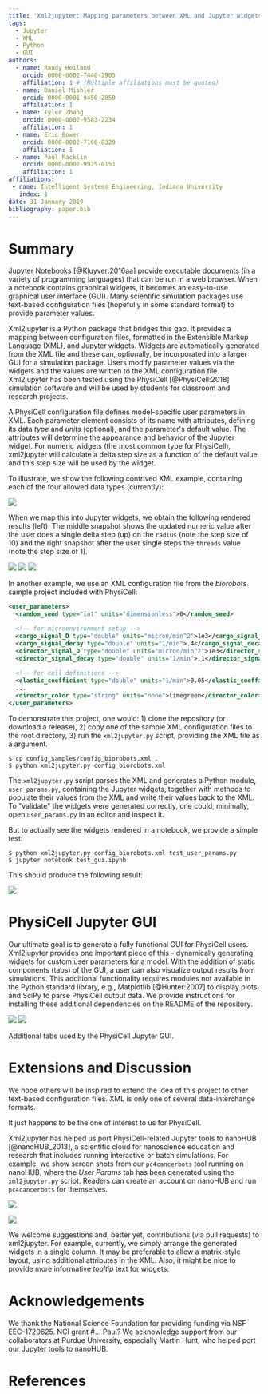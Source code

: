 ```yaml
---
title: 'Xml2jupyter: Mapping parameters between XML and Jupyter widgets'
tags:
  - Jupyter
  - XML
  - Python
  - GUI
authors:
  - name: Randy Heiland
    orcid: 0000-0002-7440-2905
    affiliation: 1 # (Multiple affiliations must be quoted)
  - name: Daniel Mishler
    orcid: 0000-0001-9450-2850
    affiliation: 1 
  - name: Tyler Zhang
    orcid: 0000-0002-9583-2234
    affiliation: 1 
  - name: Eric Bower
    orcid: 0000-0002-7166-8329
    affiliation: 1 
  - name: Paul Macklin
    orcid: 0000-0002-9925-0151
    affiliation: 1
affiliations:
 - name: Intelligent Systems Engineering, Indiana University
   index: 1
date: 31 January 2019
bibliography: paper.bib
---
```


# Summary

Jupyter Notebooks [@Kluyver:2016aa] provide executable documents (in a variety of programming languages) that can be run in a web browser. 
When a notebook contains
graphical widgets, it becomes an easy-to-use graphical user interface (GUI).
Many scientific simulation packages use
text-based configuration files (hopefully in some standard format) to provide parameter values.
<!-- For many users, especially novice users, editing such a configuration file can be burdensome. -->
Xml2jupyter is a Python package that bridges this gap. It provides a mapping between configuration files, formatted in 
the Extensible Markup Language (XML), and Jupyter widgets. Widgets are automatically generated from the XML
file and these can, optionally, be incorporated into a larger GUI for a simulation package. 
Users modify parameter values via the widgets 
and the values are written to the XML configuration file. 
Xml2jupyter has been tested using the PhysiCell [@PhysiCell:2018] simulation software
and will be used by students for classroom and research projects.

A PhysiCell configuration file defines model-specific user parameters in XML. Each parameter element
consists of its name with attributes, defining its data *type* and *units* (optional), 
and the parameter's default value. The attributes will determine the appearance and 
behavior of the Jupyter widget. For numeric widgets (the most common type for PhysiCell), 
xml2jupyter will calculate a delta step size as a function of the default value and this 
step size will be used by the widget.

<!-- 
```xml
<user_parameters>
  <answer type="int" units="Triganic Pu">42</answer> 
  <author type="string">DNA</author>
  <enjoyed type="boolean">True</enjoyed>
</user_parameters>
```
-->
To illustrate, we show the following contrived XML example, containing each of the four 
allowed data types (currently): 

![](images/silly_xml-60.png)

When we map this into Jupyter widgets, we obtain the following rendered results (left). The
middle snapshot shows the updated numeric value after the user does a single delta step (up) on the `radius` (note the step size of 10)
and the right snapshot after the user single steps the `threads` value (note the step size of 1).

![](images/silly1-50.png)
![](images/silly2-50.png)
![](images/silly3-50.png)

In another example, we use an XML configuration file from the
*biorobots* sample project included with PhysiCell:

```xml
<user_parameters>
  <random_seed type="int" units="dimensionless">0</random_seed> 

  <!-- for microenvironment setup --> 
  <cargo_signal_D type="double" units="micron/min^2">1e3</cargo_signal_D>
  <cargo_signal_decay type="double" units="1/min">.4</cargo_signal_decay>
  <director_signal_D type="double" units="micron/min^2">1e3</director_signal_D>
  <director_signal_decay type="double" units="1/min">.1</director_signal_decay>
  
  <!-- for cell definitions -->
  <elastic_coefficient type="double" units="1/min">0.05</elastic_coefficient>
  ... 
  <director_color type="string" units="none">limegreen</director_color>
</user_parameters>
```

To demonstrate this project, one would: 1) clone the repository (or download a release), 
2) copy one of the sample XML configuration files to the root directory, 3) run the 
`xml2jupyter.py` script, providing the XML file as a argument.
```
$ cp config_samples/config_biorobots.xml .
$ python xml2jupyter.py config_biorobots.xml 
```
The `xml2jupyter.py` script parses the XML and generates a Python 
module, `user_params.py`, containing the Jupyter widgets, together with methods to populate 
their values from the XML and write their values back to the XML. 
To "validate" the widgets were generated correctly, one could, minimally, open `user_params.py` 
in an editor and inspect it.
<!-- One could then inspect it in an editor to "verify" it is correct.  -->

But to actually see the widgets rendered in a notebook, we provide a simple test:
```
$ python xml2jupyter.py config_biorobots.xml test_user_params.py
$ jupyter notebook test_gui.ipynb
```
This should produce the following result:

![](images/test_screen.png)


# PhysiCell Jupyter GUI

Our ultimate goal is to generate a fully functional GUI for PhysiCell users. Xml2jupyter provides one
important piece of this - dynamically generating widgets for custom user parameters for a model.
With the addition of static components (tabs) of the GUI, a user can also visualize output results
from simulations.
This additional functionality requires modules not available in the Python
standard library, e.g., Matplotlib [@Hunter:2007]
to display plots, and SciPy to parse PhysiCell output data. We provide instructions for 
installing these additional dependencies on the README of the repository.

![](images/biorobots_cells.png)
![](images/biorobots_substrates.png)

Additional tabs used by the PhysiCell Jupyter GUI.

<!-- 
-![](images/heterogeneity_params.png)
The images above show hetero...  -->

# Extensions and Discussion
We hope others will be inspired to extend the idea of this project to other text-based 
configuration files. XML is only one of several data-interchange formats. 
<!-- https://insights.dice.com/2018/01/05/5-xml-alternatives-to-consider-in-2018/ -->
It just happens to be the one of interest to us for PhysiCell.

Xml2jupyter has helped us port PhysiCell-related Jupyter tools to nanoHUB [@nanoHUB_2013], 
a scientific cloud for nanoscience education and research that includes running 
interactive or batch simulations. For example, we show screen shots from our `pc4cancerbots`
tool running on nanoHUB, where the *User Params* tab has been generated using the 
`xml2jupyter.py` script. Readers can create an account on nanoHUB and run `pc4cancerbots` for themselves.

![](images/nanohub_params.png)

<!--
![](images/nanohub_cells.png)

![](images/nanohub_o2.png)

![](images/nanohub_chemo.png)

![](images/nanohub_therap.png)
-->

![](images/nano_2x2.png)

We welcome suggestions and, better yet, contributions (via pull requests) to xml2jupyter.
For example, currently, we simply arrange the generated widgets in a single column.
It may be preferable to allow a matrix-style layout, using additional attributes in the XML.
Also, it might be nice to provide more informative *tooltip* text for widgets.
# Acknowledgements

We thank the National Science Foundation for providing funding via NSF EEC-1720625.
NCI grant #... Paul?
We acknowledge support from our collaborators at Purdue University, especially Martin Hunt, who 
helped port our Jupyter tools to nanoHUB.

# References

